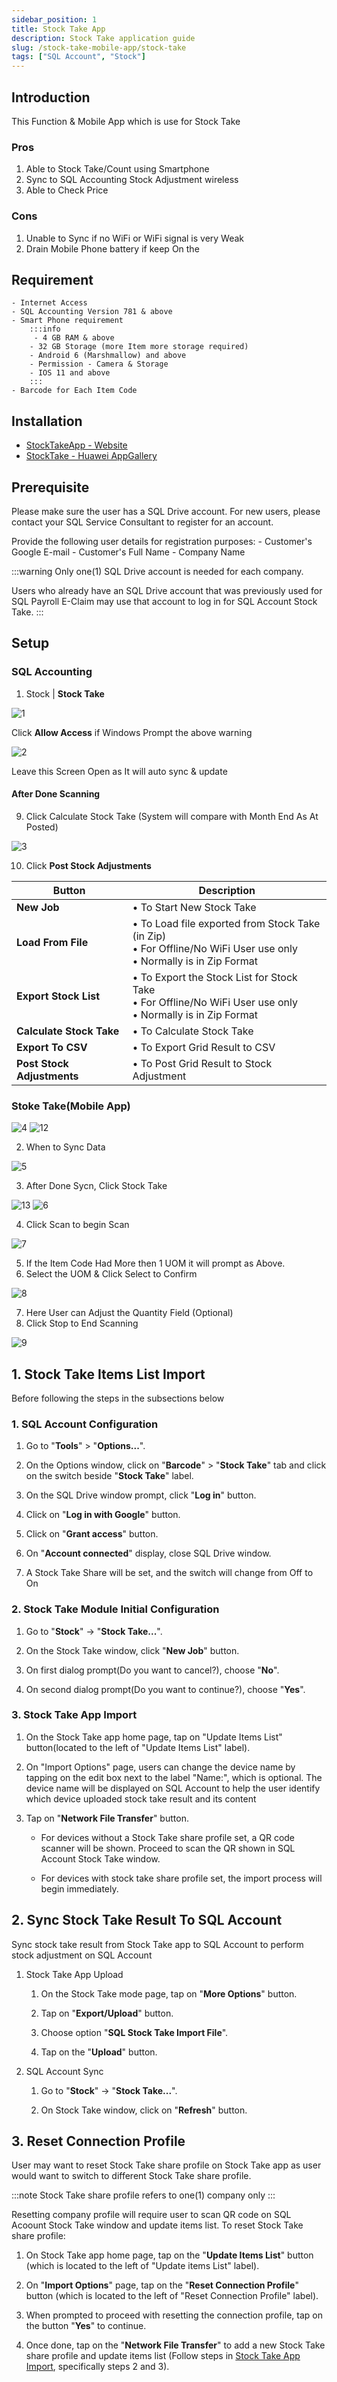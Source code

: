 ```yaml
---
sidebar_position: 1
title: Stock Take App
description: Stock Take application guide
slug: /stock-take-mobile-app/stock-take
tags: ["SQL Account", "Stock"]
---
```


## Introduction
This Function & Mobile App which is use for Stock Take

### Pros
01. Able to Stock Take/Count using Smartphone
02. Sync to SQL Accounting Stock Adjustment wireless
03. Able to Check Price
### Cons
01. Unable to Sync if no WiFi or WiFi signal is very Weak
02. Drain Mobile Phone battery if keep On the 

## Requirement
    - Internet Access
    - SQL Accounting Version 781 & above
    - Smart Phone requirement
        :::info
         - 4 GB RAM & above
        - 32 GB Storage (more Item more storage required)
        - Android 6 (Marshmallow) and above
        - Permission - Camera & Storage
        - IOS 11 and above
        :::
    - Barcode for Each Item Code

## Installation
- [StockTakeApp - Website](https://www.sql.com.my/sqlstocktake/)
- [StockTake - Huawei AppGallery](https://appgallery.huawei.com/#/app/C102639285)


## Prerequisite

Please make sure the user has a SQL Drive account. For new users, please contact your SQL Service Consultant to register for an account.

Provide the following user details for registration purposes:
    - Customer's Google E-mail
    - Customer's Full Name
    - Company Name

:::warning
Only one(1) SQL Drive account is needed for each company.

Users who already have an SQL Drive account that was previously used for SQL Payroll E-Claim may use that account to log in for SQL Account Stock Take.
:::

## Setup
### SQL Accounting
01. Stock | **Stock Take**

   ![1](../../../static/img/stoke-take-mobile-app/1jt.png)

Click **Allow Access** if Windows Prompt the above warning

   ![2](../../../static/img/stoke-take-mobile-app/2jt.png)

Leave this Screen Open as It will auto sync & update

#### After Done Scanning

09. Click Calculate Stock Take (System will compare with Month End As At Posted)

   ![3](../../../static/img/stoke-take-mobile-app/3jt.png)

10. Click **Post Stock Adjustments**

| Button                  | Description |
|--------------------------|-------------|
| **New Job**              | • To Start New Stock Take |
| **Load From File**       | • To Load file exported from Stock Take (in Zip) <br/> • For Offline/No WiFi User use only <br/> • Normally is in Zip Format |
| **Export Stock List**    | • To Export the Stock List for Stock Take <br/> • For Offline/No WiFi User use only <br/> • Normally is in Zip Format |
| **Calculate Stock Take** | • To Calculate Stock Take |
| **Export To CSV**        | • To Export Grid Result to CSV |
| **Post Stock Adjustments** | • To Post Grid Result to Stock Adjustment |

### Stoke Take(Mobile App)
   ![4](../../../static/img/stoke-take-mobile-app/4jt.png)
   ![12](../../../static/img/stoke-take-mobile-app/12jt.png)

02. When to Sync Data

   ![5](../../../static/img/stoke-take-mobile-app/5jt.png)


03. After Done Sycn, Click Stock Take

   ![13](../../../static/img/stoke-take-mobile-app/13jt.png)
   ![6](../../../static/img/stoke-take-mobile-app/6jt.png)

04. Click Scan to begin Scan

   ![7](../../../static/img/stoke-take-mobile-app/7jt.png)

05. If the Item Code Had More then 1 UOM it will prompt as Above.
06. Select the UOM & Click Select to Confirm

   ![8](../../../static/img/stoke-take-mobile-app/8jt.png)

07. Here User can Adjust the Quantity Field (Optional)
08. Click Stop to End Scanning

   ![9](../../../static/img/stoke-take-mobile-app/9jt.png)



## 1. Stock Take Items List Import

Before following the steps in the subsections below

### 1. SQL Account Configuration

1. Go to "**Tools**" > "**Options...**".

2. On the Options window, click on "**Barcode**" > "**Stock Take**" tab and click on the switch beside "**Stock Take**" label.

3. On the SQL Drive window prompt, click "**Log in**" button.

4. Click on "**Log in with Google**" button.

5. Click on "**Grant access**" button.

6. On "**Account connected**" display, close SQL Drive window.

7. A Stock Take Share will be set, and the switch will change from Off to On

### 2. Stock Take Module Initial Configuration

1. Go to "**Stock**" -> "**Stock Take...**".

2. On the Stock Take window, click "**New Job**" button.

3. On first dialog prompt(Do you want to cancel?), choose "**No**".

4. On second dialog prompt(Do you want to continue?), choose "**Yes**".

### 3. Stock Take App Import

1. On the Stock Take app home page, tap on "Update Items List" button(located to the left of "Update Items List" label).

2. On "Import Options" page, users can change the device name by tapping on the edit box next to the label "Name:", which is optional. The device name will be displayed on SQL Account to help the user identify which device uploaded stock take result and its content

3. Tap on "**Network File Transfer**" button.

    * For devices without a Stock Take share profile set, a QR code scanner will be shown. Proceed to scan the QR shown in SQL Account Stock Take window.

    * For devices with stock take share profile set, the import process will begin immediately.

## 2. Sync Stock Take Result To SQL Account

Sync stock take result from Stock Take app to SQL Account to perform stock adjustment on SQL Account

1. Stock Take App Upload

   1. On the Stock Take mode page, tap on "**More Options**" button.

   2. Tap on "**Export/Upload**" button.

   3. Choose option "**SQL Stock Take Import File**".

   4. Tap on the "**Upload**" button.

2. SQL Account Sync

   1. Go to "**Stock**" -> "**Stock Take...**".

   2. On Stock Take window, click on "**Refresh**" button.

## 3. Reset Connection Profile

User may want to reset Stock Take share profile on Stock Take app as user would want to switch to different Stock Take share profile.

:::note
Stock Take share profile refers to one(1) company only
:::

Resetting company profile will require user to scan QR code on SQL Acoount Stock Take window and update items list. To reset Stock Take share profile:

1. On Stock Take app home page, tap on the "**Update Items List**" button (which is located to the left of "Update items List" label).

2. On "**Import Options**" page, tap on the "**Reset Connection Profile**" button (which is located to the left of "Reset Connection Profile" label).

3. When prompted to proceed with resetting the connection profile, tap on the button "**Yes**" to continue.

4. Once done, tap on the "**Network File Transfer**" to add a new Stock Take share profile and update items list (Follow steps in [Stock Take App Import](#3-stock-take-app-import), specifically steps 2 and 3).
